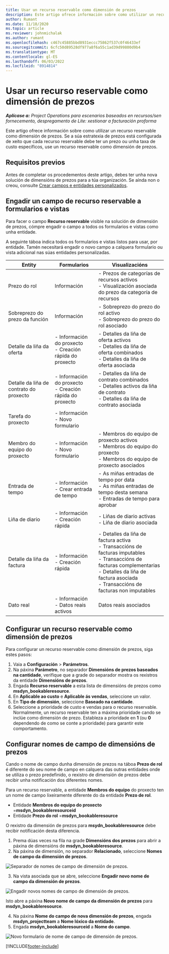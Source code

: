 ```yaml
---
title: Usar un recurso reservable como dimensión de prezos
description: Este artigo ofrece información sobre como utilizar un recurso reservable como dimensión de prezos.
author: Rumant
ms.date: 11/18/2020
ms.topic: article
ms.reviewer: johnmichalak
ms.author: rumant
ms.openlocfilehash: c467c45885bbd8931eccc75862f537c0f46433ef
ms.sourcegitcommit: 6cfc50d89528df977a8f6a55c1ad39d99800d9b4
ms.translationtype: MT
ms.contentlocale: gl-ES
ms.lasthandoff: 06/03/2022
ms.locfileid: "8914814"
---
```

# <a name="use-a-bookable-resource-as-a-pricing-dimension"></a>Usar un recurso reservable como dimensión de prezos

 _**Aplícase a:** Project Operations para escenarios baseados en recursos/sen fornecemento, despregamento de Lite: xestionar a facturación proforma_ 

Este artigo ofrece información sobre como utilizar un recurso reservable como dimensión de prezos. Se a súa estratexia de prezos está configurada de xeito que cada recurso reservable debe ter un prezo ou unha taxa de custo específicos, use un recurso reservable como dimensión de prezos.

## <a name="prerequisites"></a>Requisitos previos
Antes de completar os procedementos deste artigo, debes ter unha nova solución de dimensións de prezos para a túa organización. Se aínda non o creou, consulte [Crear campos e entidades personalizados](../pricing-costing/create-custom-fields-entities-pricing-dimensions.md).

## <a name="add-the-bookable-resource-field-to-forms-and-views"></a>Engadir un campo de recurso reservable a formularios e vistas
Para facer o campo **Recurso reservable** visible na solución de dimensión de prezos, cómpre engadir o campo a todos os formularios e vistas como unha entidade.

A seguinte táboa indica todos os formularios e vistas listos para usar, por entidade. Tamén necesitará engadir o novo campo a calquera formulario ou vista adicional nas súas entidades personalizadas.

|   Entity        | Formularios   |Visualizacións        |
| ------------------------------|---------------------------------|----------------------------------|
|  Prezo do rol| Información | - Prezos de categorías de recursos activos<br> - Visualización asociada do prezo da categoría de recursos |
|  Sobreprezo do prezo da función| Información| - Sobreprezo do prezo do rol activo<br>- Sobreprezo do prezo do rol asociado |
|  Detalle da liña da oferta| - Información do proxecto<br>- Creación rápida do proxecto| - Detalles da liña de oferta activos<br>- Detalles da liña de oferta combinados<br>- Detalles da liña de oferta asociada |
|  Detalle da liña de contrato do proxecto| - Información do proxecto<br>- Creación rápida do proxecto| - Detalles da liña de contrato combinados<br>- Detalles activos da liña de contrato<br>- Detalles da liña de contrato asociada |
|  Tarefa do proxecto| - Información<br>- Novo formulario| &nbsp; |
|  Membro do equipo do proxecto| - Información<br>- Novo formulario| - Membros do equipo de proxecto activos<br>- Membros do equipo do proxecto<br>- Membros do equipo de proxecto asociados |
|  Entrada de tempo| - Información<br>- Crear entrada de tempo| - As miñas entradas de tempo por data<br>- As miñas entradas de tempo desta semana<br>- Entradas de tempo para aprobar|
|  Liña de diario| - Información<br>- Creación rápida| - Liñas de diario activas<br>- Liña de diario asociada |
|  Detalle da liña da factura| - Información<br>- Creación rápida| - Detalles da liña de factura activa<br>- Transaccións de facturas imputables<br>- Transaccións de facturas complementarias<br>- Detalles da liña de factura asociada <br>- Transaccións de facturas non imputables|
|  Dato real| - Información<br>- Datos reais activos| Datos reais asociados |

## <a name="set-up-a-bookable-resource-as-a-pricing-dimension"></a>Configurar un recurso reservable como dimensión de prezos
Para configurar un recurso reservable como dimensión de prezos, siga estes pasos:

1. Vaia a **Configuración** > **Parámetros**. 
2. Na páxina **Parámetro**, no separador **Dimensións de prezos baseados na cantidade**, verifique que a grade do separador mostra os rexistros da entidade **Dimensións de prezos**. 
2. Engada **Recurso reservable** a esta lista de dimensións de prezos como **msdyn_bookableresource**. 
3. En **Aplicable ao custo** e **Aplicable ás vendas**, seleccione un valor.
4. En **Tipo de dimensión**, seleccione **Baseado na cantidade**. 
5. Seleccione a prioridade de custo e vendas para o recurso reservable. Normalmente, un recurso reservable ten a máxima prioridade cando se inclúe como dimensión de prezo. Estableza a prioridade en **1** (ou **0** dependendo de como se conte a prioridade) para garantir este comportamento.

## <a name="set-up-pricing-dimension-field-names"></a>Configurar nomes de campo de dimensións de prezos

Cando o nome de campo dunha dimensión de prezos na táboa **Prezo de rol** é diferente do seu nome de campo en calquera das outras entidades onde se utiliza o prezo predefinido, o rexistro de dimensión de prezos debe recibir unha notificación dos diferentes nomes.  

Para un recurso reservable, a entidade **Membros do equipo** do proxecto ten un nome de campo lixeiramente diferente do da entidade **Prezo de rol**. 

 - Entidade **Membros do equipo do proxecto** =**msdyn_bookableresourceid**
 - Entidade **Prezo do rol** =**msdyn_bookableresource**

O rexistro da dimensión de prezos para **msydn_bookableresource** debe recibir notificación desta diferencia.

1. Prema dúas veces na fila na grade **Dimensións dos prezos** para abrir a páxina de dimensións de **msdyn_bookableresource**.
2. Na páxina de dimensión, no separador **Relacionado**, seleccione **Nomes de campo da dimensión de prezos**.

  ![Separador de nomes de campo de dimensión de prezos.](media/PD-fieldname.png)

3. Na vista asociada que se abre, seleccione **Engadir novo nome de campo da dimensión de prezos**.

  ![Engadir novos nomes de campo de dimensión de prezos.](media/Add-NewPD-fieldname.png)

  Isto abre a páxina **Novo nome de campo da dimensión de prezos** para **msdyn_bookableresource**. 

4. Na páxina **Nome do campo de nova dimensión de prezos**, engada **msdyn_projectteam** a **Nome lóxico da entidade**.
5. Engada **msdyn_bookableresourceid** a **Nome do campo**.

 ![Novo formulario de nome de campo de dimensión de prezos.](media/PD-fieldname-Added.png)


[!INCLUDE[footer-include](../includes/footer-banner.md)]